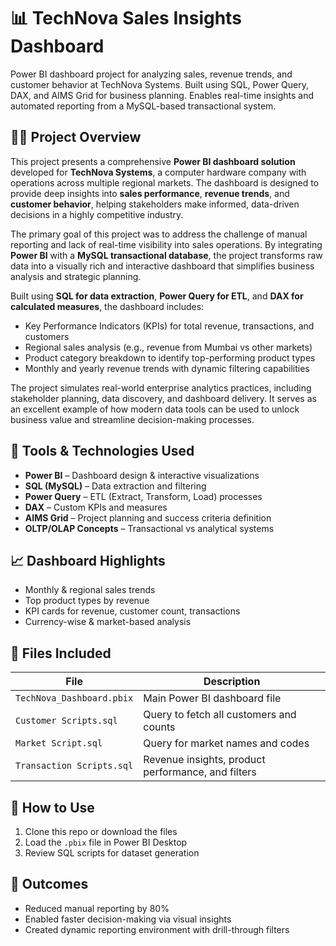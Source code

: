 
# 📊 TechNova Sales Insights Dashboard

Power BI dashboard project for analyzing sales, revenue trends, and customer behavior at TechNova Systems. Built using SQL, Power Query, DAX, and AIMS Grid for business planning. Enables real-time insights and automated reporting from a MySQL-based transactional system.

## 🧑‍💻 Project Overview

This project presents a comprehensive **Power BI dashboard solution** developed for **TechNova Systems**, a computer hardware company with operations across multiple regional markets. The dashboard is designed to provide deep insights into **sales performance**, **revenue trends**, and **customer behavior**, helping stakeholders make informed, data-driven decisions in a highly competitive industry.

The primary goal of this project was to address the challenge of manual reporting and lack of real-time visibility into sales operations. By integrating **Power BI** with a **MySQL transactional database**, the project transforms raw data into a visually rich and interactive dashboard that simplifies business analysis and strategic planning.

Built using **SQL for data extraction**, **Power Query for ETL**, and **DAX for calculated measures**, the dashboard includes:

- Key Performance Indicators (KPIs) for total revenue, transactions, and customers  
- Regional sales analysis (e.g., revenue from Mumbai vs other markets)  
- Product category breakdown to identify top-performing product types  
- Monthly and yearly revenue trends with dynamic filtering capabilities  

The project simulates real-world enterprise analytics practices, including stakeholder planning, data discovery, and dashboard delivery. It serves as an excellent example of how modern data tools can be used to unlock business value and streamline decision-making processes.

## 🔧 Tools & Technologies Used

- **Power BI** – Dashboard design & interactive visualizations  
- **SQL (MySQL)** – Data extraction and filtering  
- **Power Query** – ETL (Extract, Transform, Load) processes  
- **DAX** – Custom KPIs and measures  
- **AIMS Grid** – Project planning and success criteria definition  
- **OLTP/OLAP Concepts** – Transactional vs analytical systems

## 📈 Dashboard Highlights

- Monthly & regional sales trends  
- Top product types by revenue  
- KPI cards for revenue, customer count, transactions  
- Currency-wise & market-based analysis  

## 📂 Files Included

| File | Description |
|------|-------------|
| `TechNova_Dashboard.pbix` | Main Power BI dashboard file |
| `Customer Scripts.sql` | Query to fetch all customers and counts |
| `Market Script.sql` | Query for market names and codes |
| `Transaction Scripts.sql` | Revenue insights, product performance, and filters |

## 🚀 How to Use

1. Clone this repo or download the files  
2. Load the `.pbix` file in Power BI Desktop  
3. Review SQL scripts for dataset generation  

## 📌 Outcomes

- Reduced manual reporting by 80%  
- Enabled faster decision-making via visual insights  
- Created dynamic reporting environment with drill-through filters

